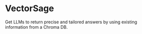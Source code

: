 # VectorSage
Get LLMs to return precise and tailored answers by using existing information from a Chroma DB.
